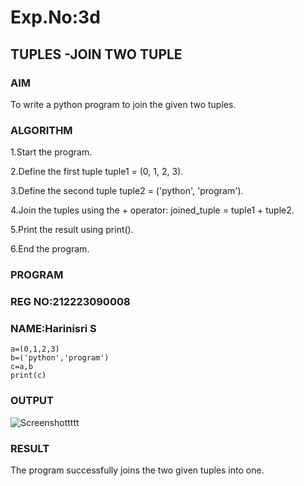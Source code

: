 # Exp.No:3d  
## TUPLES -JOIN TWO TUPLE

### AIM  
To write a python program to join the given two tuples.

### ALGORITHM

1.Start the program.

2.Define the first tuple tuple1 = (0, 1, 2, 3).

3.Define the second tuple tuple2 = ('python', 'program').

4.Join the tuples using the + operator: joined_tuple = tuple1 + tuple2.

5.Print the result using print().

6.End the program.

### PROGRAM
### REG NO:212223090008
### NAME:Harinisri S

```
a=(0,1,2,3)
b=('python','program')
c=a,b
print(c)
```

### OUTPUT

![Screenshottttt](https://github.com/user-attachments/assets/2c778730-3774-4888-bbad-453e8ecfce8d)


### RESULT
The program successfully joins the two given tuples into one.
